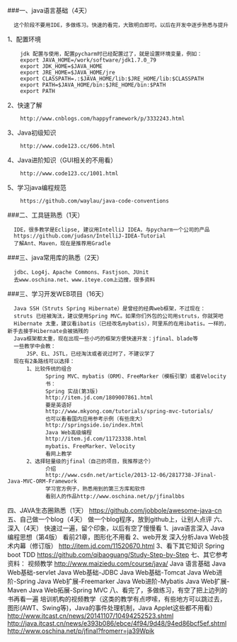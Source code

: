 ###一、java语言基础（4天）

      这个阶段不要用IDE，多做练习。快速的看完，大致明白即可。以后在开发中逐步熟悉与提升
      
  1、配置环境
  
        jdk 配置与使用，配置pycharm时已经配置过了，就是设置环境变量，例如：
        export JAVA_HOME=/work/software/jdk1.7.0_79
        export JDK_HOME=$JAVA_HOME
        export JRE_HOME=$JAVA_HOME/jre
        export CLASSPATH=.:$JAVA_HOME/lib:$JRE_HOME/lib:$CLASSPATH
        export PATH=$JAVA_HOME/bin:$JRE_HOME/bin:$PATH
        export PATH
        
  2、快速了解
  
        http://www.cnblogs.com/happyframework/p/3332243.html
        
  3、Java初级知识
  
        http://www.code123.cc/606.html
        
  4、Java进阶知识（GUI相关的不用看）
  
        http://www.code123.cc/1001.html
        
  5、学习java编程规范
  
        https://github.com/waylau/java-code-conventions
        
###二、工具链熟悉（1天）

      IDE，很多教学是Eclipse, 建议用IntelliJ IDEA，与pycharm一个公司的产品 
      https://github.com/judasn/IntelliJ-IDEA-Tutorial
      了解Ant、Maven，现在是推荐用Gradle 
      
###三、java常用库的熟悉（2天）

      jdbc、Log4j、Apache Commons、Fastjson、JUnit
      去www.oschina.net、www.iteye.com上边搜，很多资料
      
###三、学习开发WEB项目（16天） 

      Java SSH（Struts Spring Hibernate）是曾经的经典web框架，不过现在：
      struts 已经被淘汰，建议使用Spring MVC。如果你们外包的公司用struts，你就哭吧
      Hibernate 太重，建议看ibatis（已经改名mybatis），阿里系的在用ibatis。一样的，新手去接手Hibernate会被搞残的
      Java框架都太重，现在出现一些小巧的框架方便快速开发：jfinal、blade等
      一些教学中会教：
          JSP、EL、JSTL，已经淘汰或者说过时了，不建议学了
      现在有2条路线可以选择：
          1、比较传统的组合
                Spring MVC、mybatis（ORM）、FreeMarker（模板引擎）或者Velocity
                书：
                Spring 实战(第3版)
                http://item.jd.com/1809007861.html
                要是英语好
                http://www.mkyong.com/tutorials/spring-mvc-tutorials/
                也可以看看国内应用参考示例（有些庞大）
                http://springside.io/index.html
                Java Web高级编程
                http://item.jd.com/11723338.html
                mybatis、FreeMarker、Velocity
                看网上教学
          2、选择轻量级的jfinal（自己的项目，我推荐这个）
                介绍
                http://www.csdn.net/article/2013-12-06/2817738-JFinal-Java-MVC-ORM-Framework
                学习官方例子，熟悉用到的第三方库和软件
                看别人的作品http://www.oschina.net/p/jfinalbbs
四、JAVA生态圈熟悉（1天）
          https://github.com/jobbole/awesome-java-cn
五、自己做一个blog（4天）
          做一个blog程序，放到github上，让别人点评
六、深入（4天）
            快速过一遍，留个印象，以后有空了慢慢看
        1、java语言深入
            Java编程思想（第4版）
            看前21章，图形化不用看
        2、web开发
            深入分析Java Web技术内幕（修订版）
            http://item.jd.com/11520670.html
        3、看下其它知识
            Spring boot
            TDD
            https://github.com/qibaoguang/Study-Step-by-Step
七、其它参考资料：
        视频教学
        http://www.maiziedu.com/course/java/
        Java 语言基础
        Java Web基础-servlet
        Java Web基础-JDBC
        Java Web基础-Tomcat
        Java Web进阶-Spring
        Java Web扩展-Freemarker
        Java Web进阶-Mybatis
        Java Web扩展-Maven
        Java Web拓展-Spring MVC
八、看完了，多做练习，有空了把上边列的书再看一遍
        培训机构的视频教学（这类的教学有点啰嗦，有些地方可以跳过去，图形(AWT、Swing等)，Java的事件处理机制，Java Applet这些都不用看）
        http://www.itcast.cn/news/20141107/10494252523.shtml
        http://java.itcast.cn/news/e393b086/ebce/4f94/9d48/94ed86bcf5ef.shtml
        http://www.oschina.net/p/jfinal?fromerr=ja39Wpik
